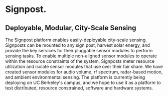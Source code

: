 Signpost.
=========
Deployable, Modular, City-Scale Sensing
-------------------

The Signpost platform enables easily-deployable city-scale sensing. Signposts
can be mounted to any sign post, harvest solar energy, and provide the 
key services for their pluggable sensor modules to perform sensing tasks.
To enable multiple non-aligned sensor modules to operate within the resource
constraints of the system, Signposts meter resource utilization and
isolate sensor modules that use over their fair share. We have
created sensor modules for audio volume, rf spectrum, radar-based motion, and
ambient environmental sensing.
The platform is currently being deploying on UC Berkeley's campus, and
we hope to use it as a platform to test distributed, resource
constrained, software and hardware systems.
